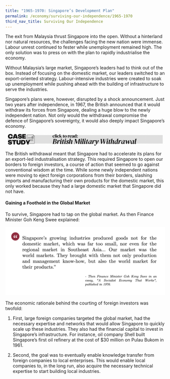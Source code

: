```yaml
---
title: "1965-1970: Singapore’s Development Plan"
permalink: /economy/surviving-our-independence/1965-1970
third_nav_title: Surviving Our Independence
---
```

The exit from Malaysia thrust Singapore into the open. Without a hinterland nor natural resources, the challenges facing the new nation were immense. Labour unrest continued to fester while unemployment remained high. The only solution was to press on with the plan to rapidly industrialise the economy.

Without Malaysia’s large market, Singapore’s leaders had to think out of the box. Instead of focusing on the domestic market, our leaders switched to an export-oriented strategy. Labour-intensive industries were created to soak up unemployment while pushing ahead with the building of infrastructure to serve the industries.

Singapore’s plans were, however, disrupted by a shock announcement. Just two years after independence, in 1967, the British announced that it would withdraw its forces from Singapore, dealing a huge blow to the newly independent nation. Not only would the withdrawal compromise the defence of Singapore’s sovereignty, it would also deeply impact Singapore’s economy.

![Alt text for image on Isomer site](/images/economy/Case%20Study_British%20Withdrawal.gif)

The British withdrawal meant that Singapore had to accelerate its plans for an export-led industralisation strategy. This required Singapore to open our borders to foreign investors, a course of action that seemed to go against conventional wisdom at the time. While some newly independent nations were moving to eject foreign corporations from their borders, slashing imports and manufacturing their own products for the domestic market, this only worked because they had a large domestic market that Singapore did not have.

#### Gaining a Foothold in the Global Market

To survive, Singapore had to tap on the global market. As then Finance Minister Goh Keng Swee explained: 

![Alt text for image on Isomer site](/images/economy/Screenshot%202020-1.png)

The economic rationale behind the courting of foreign investors was twofold:

1. First, large foreign companies targeted the global market, had the necessary expertise and networks that would allow Singapore to quickly scale up these industries. They also had the financial capital to invest in Singapore’s infrastructure. For instance, oil company Shell built Singapore’s first oil refinery at the cost of $30 million on Pulau Bukom in 1961.

2. Second, the goal was to eventually enable knowledge transfer from foreign companies to local enterprises. This would enable local companies to, in the long run, also acquire the necessary technical expertise to start building local industries.

